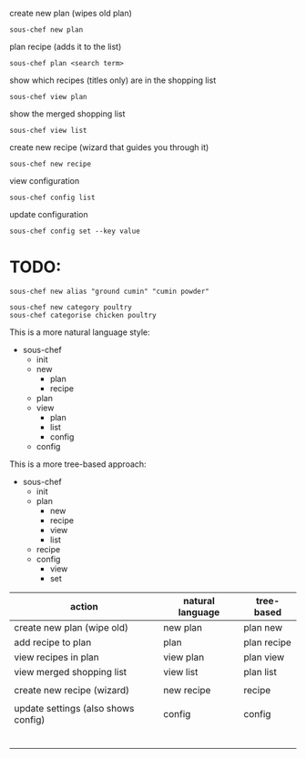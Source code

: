 create new plan (wipes old plan)
```shell
sous-chef new plan 
```

plan recipe (adds it to the list)
```shell
sous-chef plan <search term> 
```

show which recipes (titles only) are in the shopping list
```shell
sous-chef view plan
```

show the merged shopping list
```shell
sous-chef view list
```

create new recipe (wizard that guides you through it)
```shell
sous-chef new recipe 
```

view configuration 
```shell
sous-chef config list
```

update configuration 
```shell
sous-chef config set --key value 
```

# TODO: 

```shell
sous-chef new alias "ground cumin" "cumin powder"
```

```shell
sous-chef new category poultry 
sous-chef categorise chicken poultry
```



This is a more natural language style:
- sous-chef 
  - init <setup wizard for recipes folder etc> 
  - new 
    - plan
    - recipe <wizard> 
  - plan <search>
  - view
    - plan
    - list
    - config
  - config <args>

This is a more tree-based approach: 
- sous-chef
  - init <setup wizard for recipes folder etc> 
  - plan
    - new
    - recipe <search> 
    - view
    - list
  - recipe <wizard>
  - config
    - view
    - set

| action                              | natural language | tree-based           | 
|-------------------------------------|------------------|----------------------|
| create new plan (wipe old)          | new plan         | plan new             |
| add recipe to plan                  | plan <search>    | plan recipe <search> |
| view recipes in plan                | view plan        | plan view            |
| view merged shopping list           | view list        | plan list            |
|                                     |                  |                      |
| create new recipe (wizard)          | new recipe       | recipe               |
|                                     |                  |                      |
| update settings (also shows config) | config <args>    | config <args>        |
|                                     |                  |                      |
|                                     |                  |                      |
|                                     |                  |                      |
|                                     |                  |                      |
|                                     |                  |                      |
|                                     |                  |                      |

